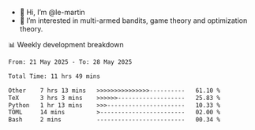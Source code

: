 - 👋 Hi, I’m @le-martin
- 👀 I’m interested in multi-armed bandits, game theory and optimization theory.
<!---- 💞️ I’m looking to collaborate on ...
- 📫 How to reach me ...-->

<!---
Tutorial for using WakaTime stats in GitHub profile: https://github.com/athul/waka-readme
-->

📊 Weekly development breakdown
<!--START_SECTION:waka-->

```txt
From: 21 May 2025 - To: 28 May 2025

Total Time: 11 hrs 49 mins

Other    7 hrs 13 mins   >>>>>>>>>>>>>>>----------   61.10 %
TeX      3 hrs 3 mins    >>>>>>-------------------   25.83 %
Python   1 hr 13 mins    >>>----------------------   10.33 %
TOML     14 mins         >------------------------   02.00 %
Bash     2 mins          -------------------------   00.34 %
```

<!--END_SECTION:waka-->

<!---
le-martin/le-martin is a ✨ special ✨ repository because its `README.md` (this file) appears on your GitHub profile.
You can click the Preview link to take a look at your changes.
--->
